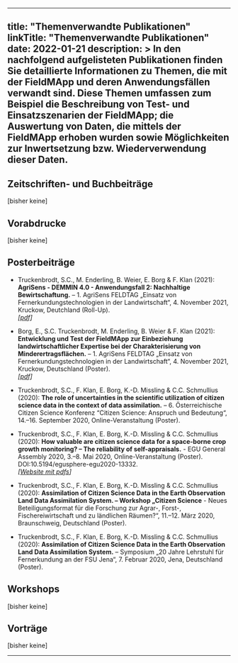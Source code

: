 
---
title: "Themenverwandte Publikationen"
linkTitle: "Themenverwandte Publikationen"
date: 2022-01-21
description: >
  In den nachfolgend aufgelisteten Publikationen finden Sie detaillierte Informationen zu Themen, die mit der FieldMApp und deren Anwendungsfällen verwandt sind. Diese Themen umfassen zum Beispiel die Beschreibung von Test- und Einsatzszenarien der FieldMApp; die Auswertung von Daten, die mittels der FieldMApp erhoben wurden sowie Möglichkeiten zur Inwertsetzung bzw. Wiederverwendung dieser Daten.
---


## Zeitschriften- und Buchbeiträge
[bisher keine]

## Vorabdrucke
[bisher keine]

## Posterbeiträge
* Truckenbrodt, S.C., M. Enderling, B. Weier, E. Borg & F. Klan (2021): **AgriSens - DEMMIN 4.0 - Anwendungsfall 2: Nachhaltige Bewirtschaftung.** – 1. AgriSens FELDTAG „Einsatz von Fernerkundungstechnologien in der Landwirtschaft“, 4. November 2021, Kruckow, Deutchland (Roll-Up). <br>
_[[pdf](https://elib.dlr.de/146502/1/Truckenbrodt_etal_2021_RollUp_NachhaltigeBewirtschaftung.pdf)]_

* Borg, E., S.C. Truckenbrodt, M. Enderling, B. Weier & F. Klan (2021): **Entwicklung und Test der FieldMApp zur Einbeziehung landwirtschaftlicher Expertise bei der Charakterisierung von Minderertragsflächen.** – 1. AgriSens FELDTAG „Einsatz von Fernerkundungstechnologien in der Landwirtschaft“, 4. November 2021, Kruckow, Deutschland (Poster). <br>
_[[pdf](https://elib.dlr.de/146509/1/AgriSensFeldtag21_AF2_Poster_FieldMApp_Ziele_final.pdf)]_

* Truckenbrodt, S.C., F. Klan, E. Borg, K.-D. Missling & C.C. Schmullius (2020): **The role of uncertainties in the scientific utilization of citizen science data in the context of data assimilation.** – 6. Österreichische Citizen Science Konferenz “Citizen Science: Anspruch und Bedeutung“, 14.–16. September 2020, Online-Veranstaltung (Poster).

* Truckenbrodt, S.C., F. Klan, E. Borg, K.-D. Missling & C.C. Schmullius (2020): **How valuable are citizen science data for a space-borne crop growth monitoring? – The reliability of self-appraisals.** - EGU General Assembly 2020, 3.–8. Mai 2020, Online-Veranstaltung (Poster). DOI:10.5194/egusphere-egu2020-13332. <br>
_[[Website mit pdfs](https://meetingorganizer.copernicus.org/EGU2020/EGU2020-13332.html)]_

* Truckenbrodt, S.C., F. Klan, E. Borg, K.-D. Missling & C.C. Schmullius (2020): **Assimilation of Citizen Science Data in the Earth Observation Land Data Assimilation System. – Workshop „Citizen Science** - Neues Beteiligungsformat für die Forschung zur Agrar-, Forst-, Fischereiwirtschaft und zu ländlichen Räumen?“, 11.–12. März 2020, Braunschweig, Deutschland (Poster).

* Truckenbrodt, S.C., F. Klan, E. Borg, K.-D. Missling & C.C. Schmullius (2020): **Assimilation of Citizen Science Data in the Earth Observation Land Data Assimilation System.** – Symposium „20 Jahre Lehrstuhl für Fernerkundung an der FSU Jena“, 7. Februar 2020, Jena, Deutschland (Poster).


## Workshops
[bisher keine]

## Vorträge
[bisher keine]

---
